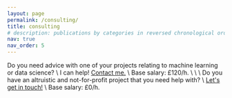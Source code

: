 ```yaml
---
layout: page
permalink: /consulting/
title: consulting
# description: publications by categories in reversed chronological order. generated by jekyll-scholar.
nav: true
nav_order: 5
---
```


Do you need advice with one of your projects relating to machine learning or data science? \\
I can help! [Contact me.](mailto:dennler@proton.me) \\
Base salary: £120/h.
\\
\\
\\
Do you have an altruistic and not-for-profit project that you need help with? \\
[Let's get in touch!](mailto:dennler@proton.me) \\
Base salary: £0/h.

<!-- Do you have an altruistic and not-for-profit project that you need help with? \\ 
[Let's get in touch!](mailto:dennler@proton.me) \\
Base salary: £0/h. -->